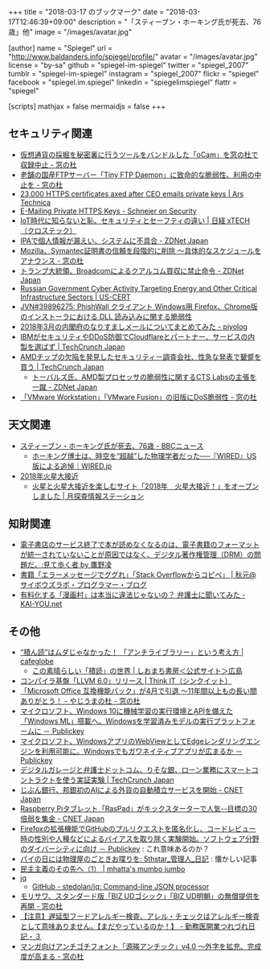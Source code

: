 +++
title = "2018-03-17 のブックマーク"
date =  "2018-03-17T12:46:39+09:00"
description = "「スティーブン・ホーキング氏が死去、76歳」他"
image = "/images/avatar.jpg"

[author]
name      = "Spiegel"
url       = "http://www.baldanders.info/spiegel/profile/"
avatar    = "/images/avatar.jpg"
license   = "by-sa"
github    = "spiegel-im-spiegel"
twitter   = "spiegel_2007"
tumblr    = "spiegel-im-spiegel"
instagram = "spiegel_2007"
flickr    = "spiegel"
facebook  = "spiegel.im.spiegel"
linkedin  = "spiegelimspiegel"
flattr    = "spiegel"

[scripts]
  mathjax = false
  mermaidjs = false
+++

## セキュリティ関連

- [仮想通貨の採掘を秘密裏に行うツールをバンドルした「oCam」を窓の杜で収録中止 - 窓の杜](https://forest.watch.impress.co.jp/docs/news/1111067.html)
- [老舗の国産FTPサーバー「Tiny FTP Daemon」に致命的な脆弱性、利用の中止を - 窓の杜](https://forest.watch.impress.co.jp/docs/news/1111333.html)
- [23,000 HTTPS certificates axed after CEO emails private keys | Ars Technica](https://arstechnica.com/information-technology/2018/03/23000-https-certificates-axed-after-ceo-e-mails-private-keys/)
- [E-Mailing Private HTTPS Keys - Schneier on Security](https://www.schneier.com/blog/archives/2018/03/e-mailing_priva.html)
- [IoT時代に知らないと恥、セキュリティとセーフティの違い | 日経 xTECH（クロステック）](http://tech.nikkeibp.co.jp/atcl/nxt/column/18/00164/022600005/)
- [IPAで個人情報が漏えい、システムに不具合 - ZDNet Japan](https://japan.zdnet.com/article/35116081/)
- [Mozilla、Symantec証明書の信頼を段階的に削除 ～具体的なスケジュールをアナウンス - 窓の杜](https://forest.watch.impress.co.jp/docs/news/1111216.html)
- [トランプ大統領、Broadcomによるクアルコム買収に禁止命令 - ZDNet Japan](https://japan.zdnet.com/article/35116027/)
- [Russian Government Cyber Activity Targeting Energy and Other Critical Infrastructure Sectors | US-CERT](https://www.us-cert.gov/ncas/alerts/TA18-074A)
- [JVN#39896275: PhishWall クライアント Windows用 Firefox、Chrome版のインストーラにおける DLL 読み込みに関する脆弱性](https://jvn.jp/jp/JVN39896275/)
- [2018年3月の内閣府のなりすましメールについてまとめてみた - piyolog](http://d.hatena.ne.jp/Kango/20180314/1521059173)
- [IBMがセキュリティやDDoS防御でCloudflareとパートナー、サービスの内製を選ばず  |  TechCrunch Japan](https://jp.techcrunch.com/2018/03/15/2018-03-14-ibm-partners-with-cloudflare-to-launch-new-security-and-ddos-protection-features/)
- [AMDチップの欠陥を発見したセキュリティー調査会社、性急な発表で顰蹙を買う  |  TechCrunch Japan](https://jp.techcrunch.com/2018/03/14/2018-03-13-security-researchers-find-flaws-in-amd-chips-but-raise-eyebrows-with-rushed-disclosure/)
    - [トーバルズ氏、AMD製プロセッサの脆弱性に関するCTS Labsの主張を一蹴 - ZDNet Japan](https://japan.zdnet.com/article/35116259/)
- [「VMware Workstation」「VMware Fusion」の旧版にDoS脆弱性 - 窓の杜](https://forest.watch.impress.co.jp/docs/news/1112085.html)

## 天文関連

- [スティーブン・ホーキング氏が死去、76歳 - BBCニュース](http://www.bbc.com/japanese/43395742)
    - [ホーキング博士は、時空を“超越”した物理学者だった──『WIRED』US版による追悼｜WIRED.jp](https://wired.jp/2018/03/15/stephen-hawking-passes-away/)
- [2018年火星大接近](https://mars2018.space/)
    - [火星と火星大接近を楽しむサイト「2018年　火星大接近！」をオープンしました  |   月探査情報ステーション](https://moonstation.jp/news/20180315-website-for-mars-close-approach-2018-opens)

## 知財関連

- [電子書店のサービス終了で本が読めなくなるのは、電子書籍のフォーマットが統一されていないことが原因ではなく、デジタル著作権管理（DRM）の問題だ。:見て歩く者 by 鷹野凌](http://www.wildhawkfield.com/2018/03/end-of-service-of-ebookstore-and-DRM-problem.html?m=1)
- [書籍「エラーメッセージでググれ」「Stack Overflowからコピペ」 | 秋元@サイボウズラボ・プログラマー・ブログ](http://developer.cybozu.co.jp/akky/2018/03/googling-the-error-message/)
- [有料化する「漫画村」は本当に違法じゃないの？ 弁護士に聞いてみた - KAI-YOU.net](http://kai-you.net/article/51244)

## その他

- [“積ん読”はムダじゃなかった！ 「アンチライブラリー」という考え方 | cafeglobe](https://www.cafeglobe.com/2018/03/library.html)
    - [この素晴らしい「積読」の世界 | しおまち書房＜公式サイト＞広島](https://shiomachi.com/5021)
- [コンパイラ基盤「LLVM 6.0」リリース | Think IT（シンクイット）](https://thinkit.co.jp/news/bn/13519)
- [「Microsoft Office 互換機能パック」が4月で引退 ～11年間以上もの長い間ありがとう！ - やじうまの杜 - 窓の杜](https://forest.watch.impress.co.jp/docs/serial/yajiuma/1110841.html)
- [マイクロソフト、Windows 10に機械学習の実行環境とAPIを備えた「Windows ML」搭載へ。Windowsを学習済みモデルの実行プラットフォームに － Publickey](http://www.publickey1.jp/blog/18/windows_10apiwindows_mlwindows.html)
- [マイクロソフト、WindowsアプリのWebViewとしてEdgeレンダリングエンジンを利用可能に。Windowsでもガワネイティブアプリが広まるか － Publickey](http://www.publickey1.jp/blog/18/windowswebviewedgewindows.html)
- [デジタルガレージと弁護士ドットコム、りそな銀、ローン業務にスマートコントラクトを使う実証実験  |  TechCrunch Japan](http://jp.techcrunch.com/2018/03/12/dg-bengo4-risona-try-elements/)
- [じぶん銀行、邦銀初のAIによる外貨の自動積立サービスを開始 - CNET Japan](https://japan.cnet.com/article/35115860/)
- [Raspberry Piタブレット「RasPad」がキックスターターで人気--目標の30倍弱を集金 - CNET Japan](https://japan.cnet.com/article/35115834/)
- [Firefoxの拡張機能でGitHubのプルリクエストを匿名化し、コードレビュー時の性別や人種などによるバイアスを取り除く実験開始。ソフトウェア分野のダイバーシティに向け － Publickey](http://www.publickey1.jp/blog/18/firefoxgithub.html) : これ意味あるのか？
- [パイの日には物理屋のごときお喋りを: 5thstar_管理人_日記](http://5thstar.air-nifty.com/blog/2008/03/post_e243.html) : 懐かしい記事
- [民主主義のその先へ（1） | mhatta's mumbo jumbo](http://www.mhatta.org/wp/blog/2018/03/15/beyond-democracy-1/)
- [jq](https://stedolan.github.io/jq/)
    - [GitHub - stedolan/jq: Command-line JSON processor](https://github.com/stedolan/jq)
- [モリサワ、スタンダード版「BIZ UDゴシック」「BIZ UD明朝」の無償提供を再開 - 窓の杜](https://forest.watch.impress.co.jp/docs/news/1111856.html)
- [【注意】遅延型フードアレルギー検査、アレル・チェックはアレルギー検査として意味ありません。【まだやっているのか！】 - 勤務医開業つれづれ日記・３](http://kaigyou-turezure.hatenablog.jp/entry/2018/03/14/092135)
- [マンガ向けアンチゴチフォント「源暎アンチック」v4.0 ～外字を拡充、完成度が高まる - 窓の杜](https://forest.watch.impress.co.jp/docs/news/1111761.html)
